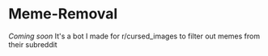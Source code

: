 # Meme-Removal
*Coming soon*
It's a bot I made for r/cursed_images to filter out memes from their subreddit
